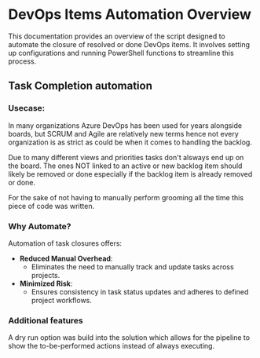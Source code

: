 # DevOps Items Automation Overview

This documentation provides an overview of the script designed to automate the closure of resolved or done DevOps items. It involves setting up configurations and running PowerShell functions to streamline this process.

## Task Completion automation
### Usecase:
In many organizations Azure DevOps has been used for years alongside boards, but SCRUM and Agile are relatively new terms hence not every organization is as strict as could be when it comes to handling the backlog.

Due to many different views and priorities tasks don't alsways end up on the board. The ones NOT linked to an active or new backlog item should likely be removed or done especially if the backlog item is already removed or done.

For the sake of not having to manually perform grooming all the time this piece of code was written.

### Why Automate?
Automation of task closures offers:
- **Reduced Manual Overhead**:
  - Eliminates the need to manually track and update tasks across projects.
- **Minimized Risk**:
  - Ensures consistency in task status updates and adheres to defined project workflows.

### Additional features
A dry run option was build into the solution which allows for the pipeline to show the to-be-performed actions instead of always executing.